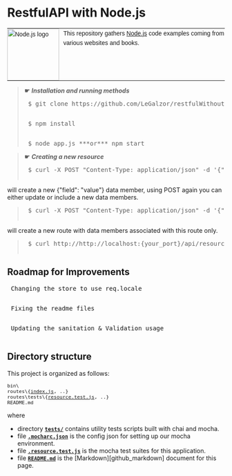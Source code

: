 # <span id="top">RestfulAPI with Node.js</span>

<table style="font-family:Helvetica,Arial;font-size:14px;line-height:1.6;">
  <tr>
  <td style="border:0;padding:0 10px 0 0;min-width:120px;"><a href="https://nodejs.org/" rel="external"><img src="https://nodejs.org/static/images/logos/nodejs-new-pantone-black.svg" width="120" alt="Node.js logo"/></a></td>
  <td style="border:0;padding:0;vertical-align:text-top;">This repository gathers <a href="https://nodejs.org/en/" rel="external">Node.js</a> code examples coming from various websites and books.<br/>
  </td>
  </tr>
</table>

> **&#9755;** ***Installation and running methods***<br/>
>  <pre>
>  $ git clone https://github.com/LeGalzor/restfulWithoutDB.git
>   </pre>
>  <pre>
>  $ npm install
>   </pre>
>  <pre>
>  $ node app.js ***or*** npm start
> </pre>


> **&#9755;** ***Creating a new resource***<br/>
>  <pre>
>  $ curl -X POST "Content-Type: application/json" -d '{"field": "value"}' http://localhost:{your_port}/api/resource
   will create a new {"field": "value"} data member, using POST again you can either update or include a new data members.
>   </pre>
>   <pre>
>  $ curl -X POST "Content-Type: application/json" -d '{"field": "value"}' http://localhost:{your_port}/api/resource/{your_route}
  will create a new route with data members associated with this route only.
>   </pre>
>  <pre>
>  $ curl http://http://localhost:{your_port}/api/resource will return the current resource for the route.
>   </pre>

## <span id="structure">Roadmap for Improvements</span>
 <pre>
 Changing the store to use req.locale
  </pre>
   <pre>
 Fixing the readme files
  </pre>
   <pre>
 Updating the sanitation & Validation usage
  </pre>

## <span id="structure">Directory structure</span>

This project is organized as follows:
<pre style="font-size:80%;">
bin\
routes\{<a href="routes/index.js">index.js</a>, ..}
routes\tests\{<a href="tests/resource.test.js">resource.test.js</a>, ..}
README.md
</pre>

where

- directory [**`tests/`**](tests/) contains utility tests scripts built with chai and mocha.
- file [**`.mocharc.json`**](.mocharc.json) is the config json for setting up our mocha environment.
- file [**`.resource.test.js`**](resource.test.js) is the mocha test suites for this application.
- file [**`README.md`**](README.md) is the [Markdown][github_markdown] document for this page.

>

